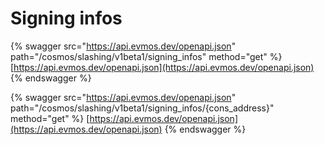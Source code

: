 # Signing infos

{% swagger src="https://api.evmos.dev/openapi.json" path="/cosmos/slashing/v1beta1/signing_infos" method="get" %}
[https://api.evmos.dev/openapi.json](https://api.evmos.dev/openapi.json)
{% endswagger %}

{% swagger src="https://api.evmos.dev/openapi.json" path="/cosmos/slashing/v1beta1/signing_infos/{cons_address}" method="get" %}
[https://api.evmos.dev/openapi.json](https://api.evmos.dev/openapi.json)
{% endswagger %}
